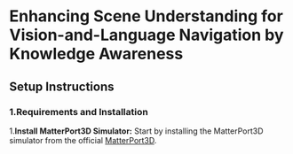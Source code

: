 # Enhancing Scene Understanding for Vision-and-Language Navigation by Knowledge Awareness

## Setup Instructions

### 1.Requirements and Installation
  
  1.**Install MatterPort3D Simulator:** Start by installing the MatterPort3D simulator from the official [MatterPort3D](https://github.com/peteanderson80/Matterport3DSimulator).
